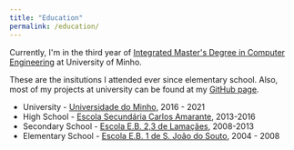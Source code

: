 ```yaml
---
title: "Education"
permalink: /education/
---
```


Currently, I'm in the third year of [Integrated Master's Degree in Computer Engineering](http://miei.di.uminho.pt/) at University of Minho.


These are the insitutions I attended ever since elementary school. Also, most of my projects at university can be found at my [GitHub page](https://github.com/62random).

- University - [Universidade do Minho](https://www.uminho.pt/), 2016 - 2021
- High School - [Escola Secundária Carlos Amarante](http://www.aeca.edu.pt/), 2013-2016
- Secondary School - [Escola E.B. 2,3 de Lamaçães](https://www.aedonamaria.pt/content/escola-basica-de-lamacaes), 2008-2013
- Elementary School - [Escola E.B. 1 de S. João do Souto](https://www.aedonamaria.pt/content/escola-basica-de-s-joao-do-souto), 2004 - 2008
